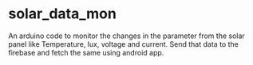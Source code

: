 # solar_data_mon
An arduino code to monitor the changes in the parameter from the solar panel like Temperature, lux, voltage and current. Send that data to the firebase and fetch the same using android app.
